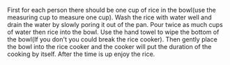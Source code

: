 First for each person there should be one cup of rice in the bowl(use the measuring cup to measure one cup). Wash the rice with water well and drain the water by slowly poring it out of the pan. Pour twice as much cups of water then rice into the bowl. Use the hand towel to wipe the bottom of the bowl(If you don't you could break the rice cooker). Then gently place the bowl into the rice cooker and the cooker will put the duration of the cooking by itself. After the time is up enjoy the rice.